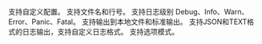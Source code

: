 支持自定义配置。
支持文件名和行号。
支持日志级别 Debug、Info、Warn、Error、Panic、Fatal。
支持输出到本地文件和标准输出。
支持JSON和TEXT格式的日志输出，支持自定义日志格式。
支持选项模式。